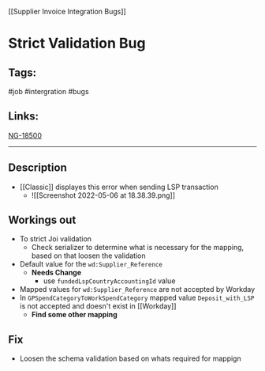 [[Supplier Invoice Integration Bugs]]

# Strict Validation Bug

## Tags:
#job #intergration #bugs 

## Links:
[NG-18500](https://globalization-partners.atlassian.net/browse/NG-18500)

---

## Description
- [[Classic]] displayes this error when sending LSP transaction
	- ![[Screenshot 2022-05-06 at 18.38.39.png]]

## Workings out
- To strict Joi validation
	- Check serializer to determine what is necessary for the mapping, based on that loosen the validation
- Default value for the `wd:Supplier_Reference`
	- **Needs Change**
		- use `fundedLspCountryAccountingId` value
- Mapped values for `wd:Supplier_Reference` are not accepted by Workday
- In `GPSpendCategoryToWorkSpendCategory` mapped value `Deposit_with_LSP` is not accepted and doesn't exist in [[Workday]]
	- **Find some other mapping**

## Fix
- Loosen the schema validation based on whats required for mappign